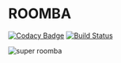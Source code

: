 # ROOMBA

[![Codacy Badge](https://api.codacy.com/project/badge/Grade/14684116005f434ea3954c198eceb32e)](https://www.codacy.com/app/ChinaCompare/roomba-codejam?utm_source=github.com&utm_medium=referral&utm_content=Panthro/roomba-codejam&utm_campaign=badger)
[![Build Status](https://travis-ci.org/Panthro/roomba-codejam.svg?branch=master)](https://travis-ci.org/Panthro/roomba-codejam)

![super roomba](https://i.ytimg.com/vi/BEl7vockU00/maxresdefault.jpg)
